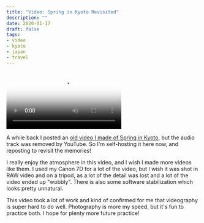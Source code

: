 ```yaml
---
title: "Video: Spring in Kyoto Revisited"
description: ""
date: 2020-01-17
draft: false
tags:
- video
- kyoto
- japan
- travel
---
```


<video controls preload="metadata" poster="https://www.davidbcalhoun.com/videos/spring-in-kyoto.jpg">
	<source src="https://www.davidbcalhoun.com/videos/spring-in-kyoto.mp4" type="video/mp4">
	Your browser does not support the HTML5 video tag.
</video>

A while back I posted an [old video I made of Spring in Kyoto](https://www.davidbcalhoun.com/2013/video-spring-in-kyoto-%E4%BA%AC%E9%83%BD%E3%81%AE%E6%98%A5/), but the audio track was removed by YouTube.  So I'm self-hosting it here now, and reposting to revisit the memories!

I really enjoy the atmosphere in this video, and I wish I made more videos like them.  I used my Canon 7D for a lot of the video, but I wish it was shot in RAW video and on a tripod, as a lot of the detail was lost and a lot of the video ended up "wobbly".  There is also some software stabilization which looks pretty unnatural.

This video took a lot of work and kind of confirmed for me that videography is super hard to do well.  Photography is more my speed, but it's fun to practice both.  I hope for plenty more future practice!